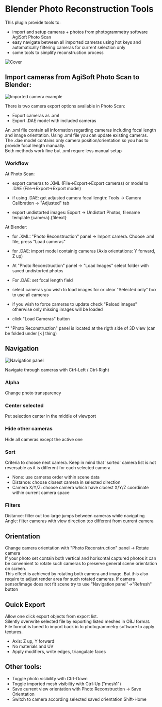 # Blender Photo Reconstruction Tools

This plugin provide tools to:

- import and setup cameras + photos from photogrammetry software AgiSoft Photo Scan
- easy navigate between all imported cameras using hot keys and automatically filtering cameras for current selection only
- some tools to simplify reconstruction process


![Cover](https://raw.githubusercontent.com/nightgryphon/Blender_Photo_Reconstruction_Tools/master/doc/Cover.png)

## Import cameras from AgiSoft Photo Scan to Blender:

![Imported camera example](https://raw.githubusercontent.com/nightgryphon/Blender_Photo_Reconstruction_Tools/master/doc/Screen1024.png)

There is two camera export options available in Photo Scan:

- Export cameras as .xml
- Export .DAE model with included cameras

An .xml file contain all information regarding cameras including focal length and image orientation. Using .xml file you can update existing cameras.  
The .dae model contains only camera position/orientation so you has to provide focal length manually.  
Both methods work fine but .xml requre less manual setup  

### Workflow
At Photo Scan:

- export cameras to .XML (File->Export->Export cameras) or model to .DAE (File->Export->Export model)
- if using .DAE: get adjusted camera focal length: Tools -> Camera Calibration -> "Adjusted" tab  

- export undistorted images: Export -> Undistort Photos, filename template {camera}.{fileext}

At Blender: 

- for .XML: "Photo Reconstruction" panel -> Import camera. Choose .xml file, press "Load cameras"
- for .DAE: import model containig cameras (Axis orientations: Y forward, Z up)  

- At "Photo Reconstruction" panel -> "Load Images" select folder with saved undistorted photos
- For .DAE: set focal length field
- select cameras you wish to load images for or clear "Selected only" box to use all cameras
- if you wish to force cameras to update check "Reload images" otherwise only missing images will be loaded
- click "Load Cameras" button


** "Photo Reconstruction" panel is located at the rigth side of 3D view (can be folded under [<] thing)  

## Navigation
![Navigation panel](https://raw.githubusercontent.com/nightgryphon/Blender_Photo_Reconstruction_Tools/master/doc/NavPanel.png)

Navigate through cameras with Ctrl-Left / Ctrl-Right

### Alpha
Change photo transparency

### Center selected
Put selection center in the middle of viewport

### Hide other cameras
Hide all cameras except the active one

### Sort
Criteria to choose next camera. Keep in mind that 'sorted' camera list is not reversable as it is different for each selected camera.

- None: use cameras order within scene data
- Distance: choose closest camera in selected direction
- Camera X/Y/Z: choose camera which have closest X/Y/Z coordinate within current camera space

### Filters
Distance: filter out too large jumps between cameras while navigating  
Angle: filter cameras with view direction too different from current camera  

## Orientation
Change camera orientation with "Photo Reconstruction" panel -> Rotate camera  
If your photo set contain both vertical and horisontal captured photos it can be convenient to rotate such cameras to preserve general scene orientation on screen.  
This effect is achieved by rotating both camera and image. But this also require to adjust render area for such rotated cameras. If camera sensor/image does not fit scene try to use "Navigation panel"->"Refresh" button 

## Quick Export
Allow one click export objects from export list.  
Silently overwrite selected file by exporting listed meshes in OBJ format. File format is tuned to import back in to photogrammetry software to apply textures.

- Axis: Z up, Y forward
- No materials and UV
- Apply modifiers, write edges, triangulate faces

## Other tools:

- Toggle photo visibility with Ctrl-Down
- Toggle imported mesh visibility with Ctrl-Up ("mesh1")
- Save current view orientation with Photo Reconstruction -> Save Orientation
- Switch to camera according selected saved orientation Shift-Home
